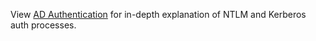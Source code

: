 
View [AD Authentication](Active%20Directory.md#Authentication) for in-depth explanation of NTLM and Kerberos auth processes.



